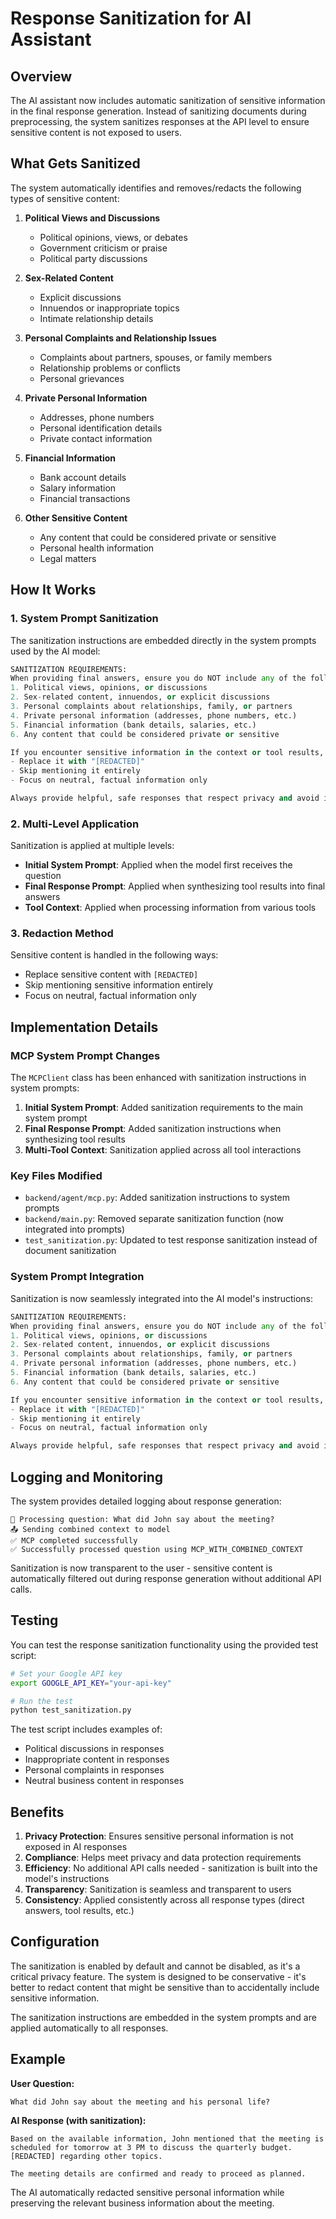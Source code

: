 # Response Sanitization for AI Assistant

## Overview

The AI assistant now includes automatic sanitization of sensitive information in the final response generation. Instead of sanitizing documents during preprocessing, the system sanitizes responses at the API level to ensure sensitive content is not exposed to users.

## What Gets Sanitized

The system automatically identifies and removes/redacts the following types of sensitive content:

1. **Political Views and Discussions**
   - Political opinions, views, or debates
   - Government criticism or praise
   - Political party discussions

2. **Sex-Related Content**
   - Explicit discussions
   - Innuendos or inappropriate topics
   - Intimate relationship details

3. **Personal Complaints and Relationship Issues**
   - Complaints about partners, spouses, or family members
   - Relationship problems or conflicts
   - Personal grievances

4. **Private Personal Information**
   - Addresses, phone numbers
   - Personal identification details
   - Private contact information

5. **Financial Information**
   - Bank account details
   - Salary information
   - Financial transactions

6. **Other Sensitive Content**
   - Any content that could be considered private or sensitive
   - Personal health information
   - Legal matters

## How It Works

### 1. System Prompt Sanitization
The sanitization instructions are embedded directly in the system prompts used by the AI model:

```python
SANITIZATION REQUIREMENTS:
When providing final answers, ensure you do NOT include any of the following sensitive information:
1. Political views, opinions, or discussions
2. Sex-related content, innuendos, or explicit discussions  
3. Personal complaints about relationships, family, or partners
4. Private personal information (addresses, phone numbers, etc.)
5. Financial information (bank details, salaries, etc.)
6. Any content that could be considered private or sensitive

If you encounter sensitive information in the context or tool results, either:
- Replace it with "[REDACTED]" 
- Skip mentioning it entirely
- Focus on neutral, factual information only

Always provide helpful, safe responses that respect privacy and avoid inappropriate content.
```

### 2. Multi-Level Application
Sanitization is applied at multiple levels:

- **Initial System Prompt**: Applied when the model first receives the question
- **Final Response Prompt**: Applied when synthesizing tool results into final answers
- **Tool Context**: Applied when processing information from various tools

### 3. Redaction Method
Sensitive content is handled in the following ways:

- Replace sensitive content with `[REDACTED]`
- Skip mentioning sensitive information entirely
- Focus on neutral, factual information only

## Implementation Details

### MCP System Prompt Changes

The `MCPClient` class has been enhanced with sanitization instructions in system prompts:

1. **Initial System Prompt**: Added sanitization requirements to the main system prompt
2. **Final Response Prompt**: Added sanitization instructions when synthesizing tool results
3. **Multi-Tool Context**: Sanitization applied across all tool interactions

### Key Files Modified

- `backend/agent/mcp.py`: Added sanitization instructions to system prompts
- `backend/main.py`: Removed separate sanitization function (now integrated into prompts)
- `test_sanitization.py`: Updated to test response sanitization instead of document sanitization

### System Prompt Integration

Sanitization is now seamlessly integrated into the AI model's instructions:

```python
SANITIZATION REQUIREMENTS:
When providing final answers, ensure you do NOT include any of the following sensitive information:
1. Political views, opinions, or discussions
2. Sex-related content, innuendos, or explicit discussions  
3. Personal complaints about relationships, family, or partners
4. Private personal information (addresses, phone numbers, etc.)
5. Financial information (bank details, salaries, etc.)
6. Any content that could be considered private or sensitive

If you encounter sensitive information in the context or tool results, either:
- Replace it with "[REDACTED]" 
- Skip mentioning it entirely
- Focus on neutral, factual information only

Always provide helpful, safe responses that respect privacy and avoid inappropriate content.
```

## Logging and Monitoring

The system provides detailed logging about response generation:

```
🤔 Processing question: What did John say about the meeting?
📤 Sending combined context to model
✅ MCP completed successfully
✅ Successfully processed question using MCP_WITH_COMBINED_CONTEXT
```

Sanitization is now transparent to the user - sensitive content is automatically filtered out during response generation without additional API calls.

## Testing

You can test the response sanitization functionality using the provided test script:

```bash
# Set your Google API key
export GOOGLE_API_KEY="your-api-key"

# Run the test
python test_sanitization.py
```

The test script includes examples of:
- Political discussions in responses
- Inappropriate content in responses
- Personal complaints in responses
- Neutral business content in responses

## Benefits

1. **Privacy Protection**: Ensures sensitive personal information is not exposed in AI responses
2. **Compliance**: Helps meet privacy and data protection requirements
3. **Efficiency**: No additional API calls needed - sanitization is built into the model's instructions
4. **Transparency**: Sanitization is seamless and transparent to users
5. **Consistency**: Applied consistently across all response types (direct answers, tool results, etc.)

## Configuration

The sanitization is enabled by default and cannot be disabled, as it's a critical privacy feature. The system is designed to be conservative - it's better to redact content that might be sensitive than to accidentally include sensitive information.

The sanitization instructions are embedded in the system prompts and are applied automatically to all responses.

## Example

**User Question:**
```
What did John say about the meeting and his personal life?
```

**AI Response (with sanitization):**
```
Based on the available information, John mentioned that the meeting is scheduled for tomorrow at 3 PM to discuss the quarterly budget. [REDACTED] regarding other topics.

The meeting details are confirmed and ready to proceed as planned.
```

The AI automatically redacted sensitive personal information while preserving the relevant business information about the meeting. 